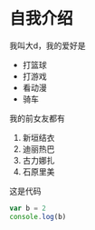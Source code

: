 # 自我介绍
我叫大d，我的爱好是
* 打篮球
* 打游戏
* 看动漫
* 骑车

我的前女友都有
1. 新垣结衣
2. 迪丽热巴
3. 古力娜扎
4. 石原里美

这是代码

```javascript
var b = 2
console.log(b)
```
